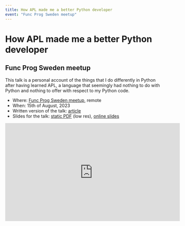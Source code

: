 ```yaml
---
title: How APL made me a better Python developer
event: "Func Prog Sweden meetup"
---
```


# How APL made me a better Python developer

## Func Prog Sweden meetup

This talk is a personal account of the things that I do differently in Python after having learned APL, a language that seemingly had nothing to do with Python and nothing to offer with respect to my Python code.

 - Where: [Func Prog Sweden meetup](https://www.meetup.com/func-prog-sweden/events/294451071/), remote
 - When: 15th of August, 2023
 - Written version of the talk: [article](/blog/what-learning-apl-taught-me-about-python)
 - Slides for the talk: [static PDF][pdf-slides] (low res), [online slides][snappify-slides]


<div style="text-align:center">
<iframe width="560" height="315" src="https://www.youtube.com/embed/tDy-to9fgaw?start=140" title="How APL made me a better Python developer talk by Rodrigo Girão Serrão" frameborder="0" allow="accelerometer; autoplay; clipboard-write; encrypted-media; gyroscope; picture-in-picture; web-share" allowfullscreen></iframe>
</div>


[pdf-slides]: https://github.com/mathspp/talks/blob/main/20230815_how-apl-made-me-a-better-python-developer/slides.pdf
[snappify-slides]: https://snappify.com/view/ea788e26-7c91-48fb-aefd-e9854df5dd0c
